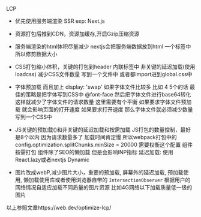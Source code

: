 
LCP

- 优先使用服务端渲染 SSR
exp: Next.js

- 资源打包后推到CDN，资源加缓存,开启Gzip压缩资源

- 服务端渲染的html体积尽量减少
  nextjs会把服务端数据放到html 一个标签中 所以修剪数据大小

- CSS打包缩小体积，关键的打包到header 内联标签中  非关键的延迟加载(使用loadcss)
  减少CSS文件数量 写到一个文件中 或者都import进到global.css中
  
- 字体预加载 而且加上 display: 'swap'
  如果字体文件比较多 比如 4 5个的话 最佳的策略是把字体写到CSS中 @font-face 然后把字体文件进行base64转化 这样就减少了字体文件的请求数量
  这里需要有个平衡 如果要求字体文件预加载 就会影响页面的打开速度 如果要求打开速度 那么字体文件就必须减少数量 写到一个CSS中
  
- JS关键的预加载(<link rel="preload">)和非关键的延迟加载和按需加载
  JS打包的数量控制，最好是8个以内 因为请求数量多了 加载时间肯定慢 所以webpack打包中的config.optimization.splitChunks.minSize = 20000 需要权衡这个配置
  组件按需打包 组件除了SEO的懒加载 但是会影响INP指标 
  延迟加载: 使用React.lazy或者nextjs Dynamic

- 图片改成webP,减少图片大小，重要的预加载, 屏幕外的延迟加载,
预加载使用<link rel="preload">, 懒加载使用库或者使用浏览器自带的 ```IntersectionObserver```
根据用户的网络情况自适应加载不同质量的图片资源 比如4G网络以下加载质量低一级的图片


以上参照文章https://web.dev/optimize-lcp/

